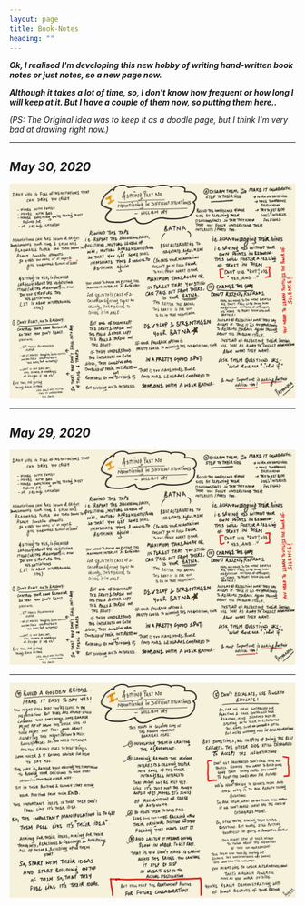 ```yaml
---
layout: page
title: Book-Notes
heading: ""
---
```


***Ok, I realised I'm developing this new hobby of writing hand-written book notes or just notes, so a new page now.***

***Although it takes a lot of time, so, I don't know how frequent or how long I will keep at it. But I have a couple of them now, so putting them here..***

*(PS: The Original idea was to keep it as a doodle page, but I think I'm very bad at drawing right now.)*

---

## *May 30, 2020*

![doodle](/assets/doodle-4.jpeg)

---

## *May 29, 2020*

![doodle](/assets/doodle-4.jpeg)

---

![doodle](/assets/doodle-5.jpeg)
